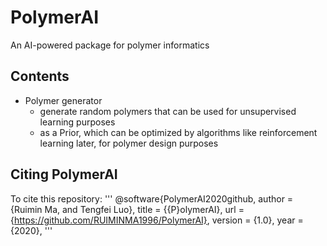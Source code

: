 # PolymerAI
An AI-powered package for polymer informatics

## Contents

* Polymer generator
  * generate random polymers that can be used for unsupervised learning purposes
  * as a Prior, which can be optimized by algorithms like reinforcement learning later, for polymer design purposes

## Citing PolymerAI

To cite this repository:
'''
@software{PolymerAI2020github,
author = {Ruimin Ma, and Tengfei Luo},
title = {{P}olymerAI},
url = {https://github.com/RUIMINMA1996/PolymerAI},
version = {1.0},
year = {2020},
'''
